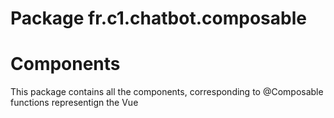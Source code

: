 # Package fr.c1.chatbot.composable

# Components

This package contains all the components, corresponding to @Composable functions representign the
Vue